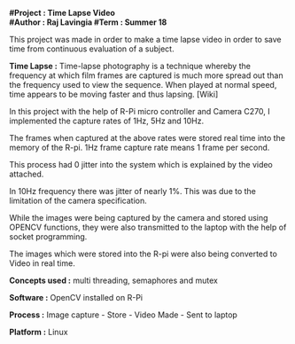 **#Project : Time Lapse Video  
#Author : Raj Lavingia
#Term : Summer 18**

This project was made in order to make a time lapse video in order to save time from continuous evaluation of a subject.

**Time Lapse :** Time-lapse photography is a technique whereby the frequency at which film frames are captured is much more spread out than the frequency used to view the sequence.
When played at normal speed, time appears to be moving faster and thus lapsing. [Wiki]

In this project with the help of R-Pi micro controller and Camera C270, I implemented the capture rates of 1Hz, 5Hz and 10Hz.

The frames when captured at the above rates were stored real time into the memory of the R-pi. 1Hz frame capture rate means 1 frame per second.

This process had 0 jitter into the system which is explained by the video attached.

In 10Hz frequency there was jitter of nearly 1%. This was due to the limitation of the camera specification.

While the images were being captured by the camera and stored using OPENCV functions, they were also transmitted to the laptop with the help
of socket programming.

The images which were stored into the R-pi were also being converted to Video in real time.

**Concepts used :** multi threading, semaphores and mutex

**Software :** OpenCV installed on R-Pi

**Process :** Image capture - Store - Video Made - Sent to laptop

**Platform :** Linux
